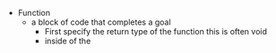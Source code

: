 - Function
	- a block of code that completes a goal
		- First specify the return type of the function this is often void
		- inside of the